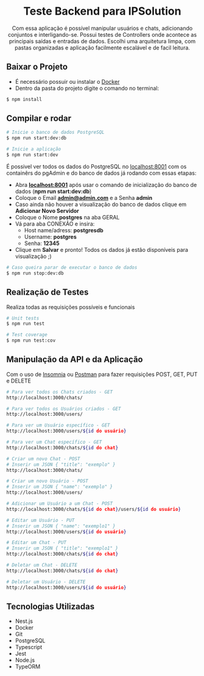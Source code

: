 

<h1 align="center">Teste Backend para IPSolution</h1>

<p align="center">Com essa aplicação é possível manipular usuários e chats, adicionando conjuntos e interligando-se. Possui testes de Controllers onde acontece as principais saídas e entradas de dados. Escolhi uma arquitetura limpa, com pastas organizadas e aplicação facilmente escalável e de facil leitura.</p>

## Baixar o Projeto

- É necessário possuir ou instalar o [Docker](https://www.docker.com/)
- Dentro da pasta do projeto digite o comando no terminal:

```bash
$ npm install
```

## Compilar e rodar 

```bash
# Inicie o banco de dados PostgreSQL
$ npm run start:dev:db

# Inicie a aplicação
$ npm run start:dev
```
É possivel ver todos os dados do PostgreSQL no [localhost:8001](localhost:8001) com os containêrs do pgAdmin e do banco de dados já rodando com essas etapas:
- Abra **[localhost:8001](localhost:8001)** após usar o comando de inicialização do banco de dados (**npm run start:dev:db**)
- Coloque o Email **admin@admin.com** e a Senha **admin**
- Caso ainda não houver a visualização do banco de dados clique em **Adicionar Novo Servidor**
- Coloque o Nome **postgres** na aba GERAL
- Vá para aba CONEXÃO e insira:
  - Host name/adress: **postgresdb**
  - Username: **postgres**
  - Senha: **12345**
- Clique em **Salvar** e pronto! Todos os dados já estão disponíveis para visualização ;)

```bash
# Caso queira parar de executar o banco de dados
$ npm run stop:dev:db
```

## Realização de Testes

Realiza todas as requisições possíveis e funcionais

```bash
# Unit tests
$ npm run test

# Test coverage
$ npm run test:cov
```

## Manipulação da API e da Aplicação
Com o uso de [Insomnia](https://insomnia.rest/download) ou [Postman](https://www.postman.com/) para fazer requisições POST, GET, PUT e DELETE

```bash
# Para ver todos os Chats criados - GET
http://localhost:3000/chats/

# Para ver todos os Usuários criados - GET
http://localhost:3000/users/

# Para ver um Usuário específico - GET
http://localhost:3000/users/${id do usuário}

# Para ver um Chat específico - GET
http://localhost:3000/chats/${id do chat}

# Criar um novo Chat - POST
# Inserir um JSON { "title": "exemplo" }
http://localhost:3000/chats/

# Criar um novo Usuário - POST
# Inserir um JSON { "name": "exemplo" }
http://localhost:3000/users/

# Adicionar um Usuário a um Chat - POST
http://localhost:3000/chats/${id do chat}/users/${id do usuário}

# Editar um Usuário - PUT
# Inserir um JSON { "name": "exemplo1" }
http://localhost:3000/users/${id do usuário}

# Editar um Chat - PUT
# Inserir um JSON { "title": "exemplo1" }
http://localhost:3000/chats/${id do chat}

# Deletar um Chat - DELETE
http://localhost:3000/chats/${id do chat}

# Deletar um Usuário - DELETE
http://localhost:3000/users/${id do usuário}
```

## Tecnologias Utilizadas
- Nest.js
- Docker
- Git
- PostgreSQL
- Typescript
- Jest
- Node.js
- TypeORM
